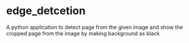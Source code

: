 # edge_detcetion
A python application to detect page from the given image and show the cropped page from the image by making background as black

